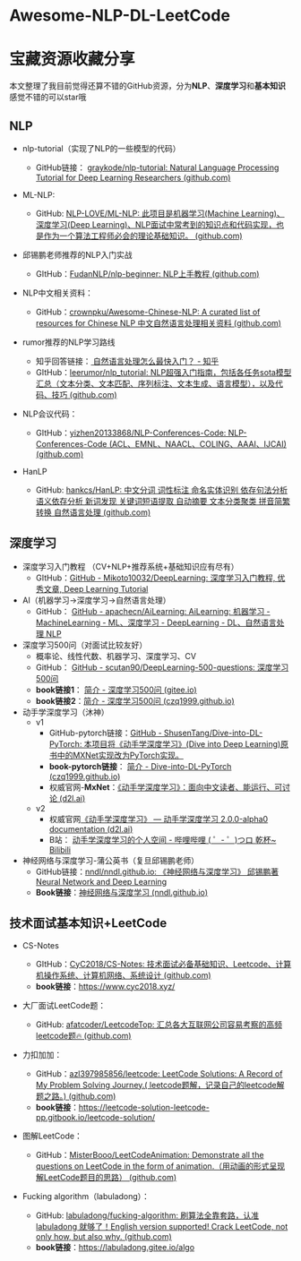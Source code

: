 # Awesome-NLP-DL-LeetCode


# 宝藏资源收藏分享

本文整理了我目前觉得还算不错的GitHub资源，分为**NLP**、**深度学习**和**基本知识**
感觉不错的可以star哦

## NLP

+ nlp-tutorial（实现了NLP的一些模型的代码）
  + GitHub链接： [graykode/nlp-tutorial: Natural Language Processing Tutorial for Deep Learning Researchers (github.com)](https://github.com/graykode/nlp-tutorial)

+ ML-NLP:
  + GitHub: [NLP-LOVE/ML-NLP: 此项目是机器学习(Machine Learning)、深度学习(Deep Learning)、NLP面试中常考到的知识点和代码实现，也是作为一个算法工程师必会的理论基础知识。 (github.com)](https://github.com/NLP-LOVE/ML-NLP)
+ 邱锡鹏老师推荐的NLP入门实战
  + GItHub：[FudanNLP/nlp-beginner: NLP上手教程 (github.com)](https://github.com/FudanNLP/nlp-beginner)
+ NLP中文相关资料：
  + GitHub：[crownpku/Awesome-Chinese-NLP: A curated list of resources for Chinese NLP 中文自然语言处理相关资料 (github.com)](https://github.com/crownpku/Awesome-Chinese-NLP)
+ rumor推荐的NLP学习路线
  + 知乎回答链接：[ 自然语言处理怎么最快入门？ - 知乎 ](https://www.zhihu.com/question/19895141/answer/1650139426)
  + GItHub：[leerumor/nlp_tutorial: NLP超强入门指南，包括各任务sota模型汇总（文本分类、文本匹配、序列标注、文本生成、语言模型），以及代码、技巧 (github.com)](https://github.com/leerumor/nlp_tutorial)
+ NLP会议代码：
  + GItHub：[yizhen20133868/NLP-Conferences-Code: NLP-Conferences-Code (ACL、EMNL、NAACL、COLING、AAAI、IJCAI) (github.com)](https://github.com/yizhen20133868/NLP-Conferences-Code)
+ HanLP
  + GitHub: [hankcs/HanLP: 中文分词 词性标注 命名实体识别 依存句法分析 语义依存分析 新词发现 关键词短语提取 自动摘要 文本分类聚类 拼音简繁转换 自然语言处理 (github.com)](https://github.com/hankcs/HanLP)

## 深度学习

+ 深度学习入门教程 （CV+NLP+推荐系统+基础知识应有尽有）
  + GItHub：[GitHub - Mikoto10032/DeepLearning: 深度学习入门教程, 优秀文章, Deep Learning Tutorial](https://github.com/Mikoto10032/DeepLearning)
+ AI（机器学习->深度学习->自然语言处理）
  + GitHub： [GitHub - apachecn/AiLearning: AiLearning: 机器学习 - MachineLearning - ML、深度学习 - DeepLearning - DL、自然语言处理 NLP](https://github.com/apachecn/AiLearning)
+ 深度学习500问（对面试比较友好）
  + 概率论、线性代数、机器学习、深度学习、CV
  + GitHub： [GitHub - scutan90/DeepLearning-500-questions: 深度学习500问](https://github.com/scutan90/DeepLearning-500-questions)
  + **book链接1**： [简介 - 深度学习500问 (gitee.io)](http://zqchen1999.gitee.io/deeplearning-500-questions/#/)
  + **book链接2**：[简介 - 深度学习500问 (czq1999.github.io)](https://czq1999.github.io/500-book/#/)
+ 动手学深度学习（沐神）
  + v1
    + GitHub-pytorch链接：[GitHub - ShusenTang/Dive-into-DL-PyTorch: 本项目将《动手学深度学习》(Dive into Deep Learning)原书中的MXNet实现改为PyTorch实现。](https://github.com/ShusenTang/Dive-into-DL-PyTorch)
    + **book-pytorch链接**： [简介 - Dive-into-DL-PyTorch (czq1999.github.io)](https://czq1999.github.io/pytorch-book/#/)
    + 权威官网-**MxNet**：[《动手学深度学习》：面向中文读者、能运行、可讨论 (d2l.ai)](https://zh.d2l.ai/index.html)
  + v2
    + 权威官网[《动手学深度学习》 — 动手学深度学习 2.0.0-alpha0 documentation (d2l.ai)](http://zh-v2.d2l.ai/)
    + B站： [动手学深度学习的个人空间 - 哔哩哔哩 ( ゜- ゜)つロ 乾杯~ Bilibili](https://space.bilibili.com/1567748478)
+ 神经网络与深度学习-蒲公英书（复旦邱锡鹏老师）
  + GitHub链接：[nndl/nndl.github.io: 《神经网络与深度学习》 邱锡鹏著 Neural Network and Deep Learning](https://github.com/nndl/nndl.github.io)
  + **Book链接**：[神经网络与深度学习 (nndl.github.io)](https://nndl.github.io/nndl-book.pdf)

## 技术面试基本知识+LeetCode

+ CS-Notes
  + GItHub：[CyC2018/CS-Notes: 技术面试必备基础知识、Leetcode、计算机操作系统、计算机网络、系统设计 (github.com)](https://github.com/CyC2018/CS-Notes)
  + **book链接**：https://www.cyc2018.xyz/

+ 大厂面试LeetCode题：
  + GitHub: [afatcoder/LeetcodeTop: 汇总各大互联网公司容易考察的高频leetcode题🔥 (github.com)](https://github.com/afatcoder/LeetcodeTop)

+ 力扣加加：
  + GitHub：[azl397985856/leetcode: LeetCode Solutions: A Record of My Problem Solving Journey.( leetcode题解，记录自己的leetcode解题之路。) (github.com)](https://github.com/azl397985856/leetcode)
  + **book链接**：https://leetcode-solution-leetcode-pp.gitbook.io/leetcode-solution/

+ 图解LeetCode：
  + GitHub：[MisterBooo/LeetCodeAnimation: Demonstrate all the questions on LeetCode in the form of animation.（用动画的形式呈现解LeetCode题目的思路） (github.com)](https://github.com/MisterBooo/LeetCodeAnimation)
+ Fucking algorithm（labuladong）：
  + GitHub: [labuladong/fucking-algorithm: 刷算法全靠套路，认准 labuladong 就够了！English version supported! Crack LeetCode, not only how, but also why. (github.com)](https://github.com/labuladong/fucking-algorithm)
  + **book链接**：https://labuladong.gitee.io/algo
